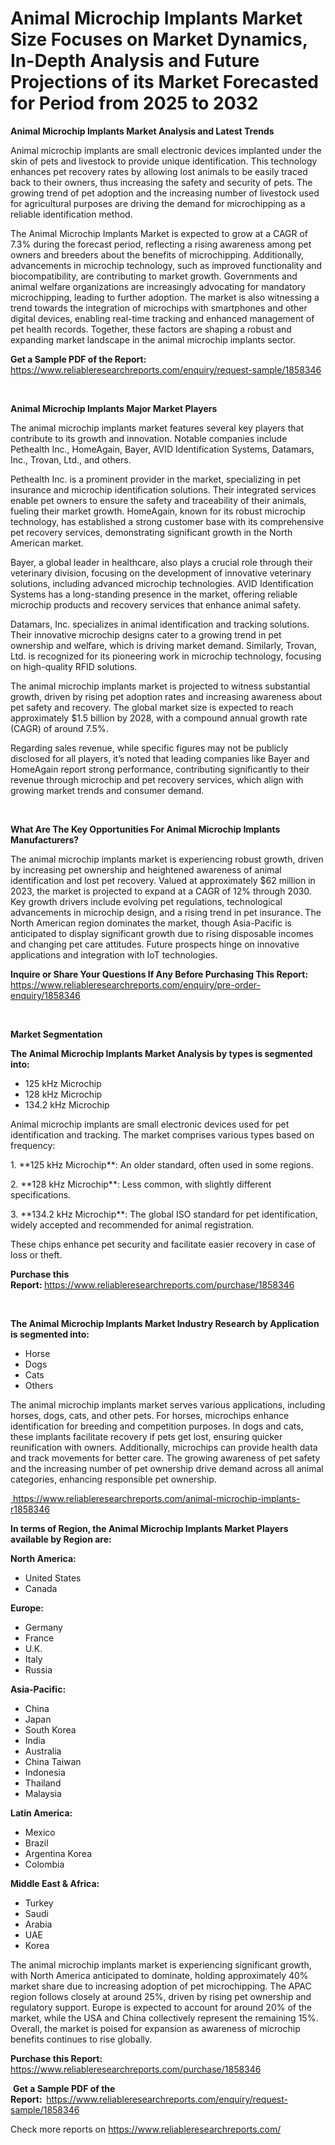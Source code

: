 <p><h1>Animal Microchip Implants Market Size Focuses on Market Dynamics, In-Depth Analysis and Future Projections of its Market Forecasted for Period from 2025 to 2032</h1></p><p><strong>Animal Microchip Implants Market Analysis and Latest Trends</strong></p>
<p><p>Animal microchip implants are small electronic devices implanted under the skin of pets and livestock to provide unique identification. This technology enhances pet recovery rates by allowing lost animals to be easily traced back to their owners, thus increasing the safety and security of pets. The growing trend of pet adoption and the increasing number of livestock used for agricultural purposes are driving the demand for microchipping as a reliable identification method.</p><p>The Animal Microchip Implants Market is expected to grow at a CAGR of 7.3% during the forecast period, reflecting a rising awareness among pet owners and breeders about the benefits of microchipping. Additionally, advancements in microchip technology, such as improved functionality and biocompatibility, are contributing to market growth. Governments and animal welfare organizations are increasingly advocating for mandatory microchipping, leading to further adoption. The market is also witnessing a trend towards the integration of microchips with smartphones and other digital devices, enabling real-time tracking and enhanced management of pet health records. Together, these factors are shaping a robust and expanding market landscape in the animal microchip implants sector.</p></p>
<p><strong>Get a Sample PDF of the Report:&nbsp;</strong> <a href="https://www.reliableresearchreports.com/enquiry/request-sample/1858346?utm_campaign=2328&utm_medium=2&utm_source=Github&utm_content=ia&utm_term=13022025&utm_id=animal-microchip-implants">https://www.reliableresearchreports.com/enquiry/request-sample/1858346</a></p>
<p>&nbsp;</p>
<p><strong>Animal Microchip Implants Major Market Players</strong></p>
<p><p>The animal microchip implants market features several key players that contribute to its growth and innovation. Notable companies include Pethealth Inc., HomeAgain, Bayer, AVID Identification Systems, Datamars, Inc., Trovan, Ltd., and others.</p><p>Pethealth Inc. is a prominent provider in the market, specializing in pet insurance and microchip identification solutions. Their integrated services enable pet owners to ensure the safety and traceability of their animals, fueling their market growth. HomeAgain, known for its robust microchip technology, has established a strong customer base with its comprehensive pet recovery services, demonstrating significant growth in the North American market.</p><p>Bayer, a global leader in healthcare, also plays a crucial role through their veterinary division, focusing on the development of innovative veterinary solutions, including advanced microchip technologies. AVID Identification Systems has a long-standing presence in the market, offering reliable microchip products and recovery services that enhance animal safety.</p><p>Datamars, Inc. specializes in animal identification and tracking solutions. Their innovative microchip designs cater to a growing trend in pet ownership and welfare, which is driving market demand. Similarly, Trovan, Ltd. is recognized for its pioneering work in microchip technology, focusing on high-quality RFID solutions.</p><p>The animal microchip implants market is projected to witness substantial growth, driven by rising pet adoption rates and increasing awareness about pet safety and recovery. The global market size is expected to reach approximately $1.5 billion by 2028, with a compound annual growth rate (CAGR) of around 7.5%.</p><p>Regarding sales revenue, while specific figures may not be publicly disclosed for all players, it’s noted that leading companies like Bayer and HomeAgain report strong performance, contributing significantly to their revenue through microchip and pet recovery services, which align with growing market trends and consumer demand.</p></p>
<p>&nbsp;</p>
<p><strong>What Are The Key Opportunities For Animal Microchip Implants Manufacturers?</strong></p>
<p><p>The animal microchip implants market is experiencing robust growth, driven by increasing pet ownership and heightened awareness of animal identification and lost pet recovery. Valued at approximately $62 million in 2023, the market is projected to expand at a CAGR of 12% through 2030. Key growth drivers include evolving pet regulations, technological advancements in microchip design, and a rising trend in pet insurance. The North American region dominates the market, though Asia-Pacific is anticipated to display significant growth due to rising disposable incomes and changing pet care attitudes. Future prospects hinge on innovative applications and integration with IoT technologies.</p></p>
<p><strong>Inquire or Share Your Questions If Any Before Purchasing This Report:</strong> <a href="https://www.reliableresearchreports.com/enquiry/pre-order-enquiry/1858346?utm_campaign=2328&utm_medium=2&utm_source=Github&utm_content=ia&utm_term=13022025&utm_id=animal-microchip-implants">https://www.reliableresearchreports.com/enquiry/pre-order-enquiry/1858346</a></p>
<p>&nbsp;</p>
<p><strong>Market Segmentation</strong></p>
<p><strong>The Animal Microchip Implants Market Analysis by types is segmented into:</strong></p>
<p><ul><li>125 kHz Microchip</li><li>128 kHz Microchip</li><li>134.2 kHz Microchip</li></ul></p>
<p><p>Animal microchip implants are small electronic devices used for pet identification and tracking. The market comprises various types based on frequency: </p><p>1. **125 kHz Microchip**: An older standard, often used in some regions.</p><p>2. **128 kHz Microchip**: Less common, with slightly different specifications.</p><p>3. **134.2 kHz Microchip**: The global ISO standard for pet identification, widely accepted and recommended for animal registration.</p><p>These chips enhance pet security and facilitate easier recovery in case of loss or theft.</p></p>
<p><strong>Purchase this Report:&nbsp;</strong><a href="https://www.reliableresearchreports.com/purchase/1858346?utm_campaign=2328&utm_medium=2&utm_source=Github&utm_content=ia&utm_term=13022025&utm_id=animal-microchip-implants">https://www.reliableresearchreports.com/purchase/1858346</a></p>
<p>&nbsp;</p>
<p><strong>The Animal Microchip Implants Market Industry Research by Application is segmented into:</strong></p>
<p><ul><li>Horse</li><li>Dogs</li><li>Cats</li><li>Others</li></ul></p>
<p><p>The animal microchip implants market serves various applications, including horses, dogs, cats, and other pets. For horses, microchips enhance identification for breeding and competition purposes. In dogs and cats, these implants facilitate recovery if pets get lost, ensuring quicker reunification with owners. Additionally, microchips can provide health data and track movements for better care. The growing awareness of pet safety and the increasing number of pet ownership drive demand across all animal categories, enhancing responsible pet ownership.</p></p>
<p><a href="https://www.reliableresearchreports.com/animal-microchip-implants-r1858346?utm_campaign=2328&utm_medium=2&utm_source=Github&utm_content=ia&utm_term=13022025&utm_id=animal-microchip-implants">&nbsp;https://www.reliableresearchreports.com/animal-microchip-implants-r1858346</a></p>
<p><strong>In terms of Region, the Animal Microchip Implants Market Players available by Region are:</strong></p>
<p>
    <p> <strong> North America: </strong>
        <ul>
            <li>United States</li>
            <li>Canada</li>
        </ul>
        </p> 
    <p> <strong> Europe: </strong>
        <ul>
            <li>Germany</li>
            <li>France</li>
            <li>U.K.</li>
            <li>Italy</li>
            <li>Russia</li>
        </ul>
        </p> 
    <p> <strong> Asia-Pacific: </strong>
        <ul>
            <li>China</li>
            <li>Japan</li>
            <li>South Korea</li>
            <li>India</li>
            <li>Australia</li>
            <li>China Taiwan</li>
            <li>Indonesia</li>
            <li>Thailand</li>
            <li>Malaysia</li>
        </ul>
        </p> 
    <p> <strong> Latin America: </strong>
        <ul>
            <li>Mexico</li>
            <li>Brazil</li>
            <li>Argentina Korea</li>
            <li>Colombia</li>
        </ul>
        </p> 
    <p> <strong> Middle East & Africa: </strong>
        <ul>
            <li>Turkey</li>
            <li>Saudi</li>
            <li>Arabia</li>
            <li>UAE</li>
            <li>Korea</li>
        </ul>
    </p>
    </p>
<p><p>The animal microchip implants market is experiencing significant growth, with North America anticipated to dominate, holding approximately 40% market share due to increasing adoption of pet microchipping. The APAC region follows closely at around 25%, driven by rising pet ownership and regulatory support. Europe is expected to account for around 20% of the market, while the USA and China collectively represent the remaining 15%. Overall, the market is poised for expansion as awareness of microchip benefits continues to rise globally.</p></p>
<p><strong>Purchase this Report: </strong><a href="https://www.reliableresearchreports.com/purchase/1858346?utm_campaign=2328&utm_medium=2&utm_source=Github&utm_content=ia&utm_term=13022025&utm_id=animal-microchip-implants">https://www.reliableresearchreports.com/purchase/1858346</a></p>
<p>&nbsp;<strong>Get a Sample PDF of the Report:&nbsp;&nbsp;</strong><a href="https://www.reliableresearchreports.com/enquiry/request-sample/1858346?utm_campaign=2328&utm_medium=2&utm_source=Github&utm_content=ia&utm_term=13022025&utm_id=animal-microchip-implants">https://www.reliableresearchreports.com/enquiry/request-sample/1858346</a></p>
<p><strong></strong></p>
<p>Check more reports on <a href="https://www.reliableresearchreports.com/?utm_campaign=2328&utm_medium=2&utm_source=Github&utm_content=ia&utm_term=13022025&utm_id=animal-microchip-implants">https://www.reliableresearchreports.com/</a></p>